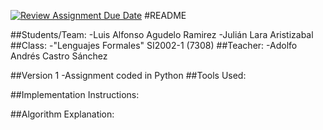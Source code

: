 [![Review Assignment Due Date](https://classroom.github.com/assets/deadline-readme-button-22041afd0340ce965d47ae6ef1cefeee28c7c493a6346c4f15d667ab976d596c.svg)](https://classroom.github.com/a/Uzapeobl)
#README

##Students/Team: 
-Luis Alfonso Agudelo Ramirez
-Julián Lara Aristizabal
##Class: 
-"Lenguajes Formales" SI2002-1 (7308)
##Teacher: 
-Adolfo Andrés Castro Sánchez

##Version 1
-Assignment coded in Python
##Tools Used:

##Implementation Instructions:

##Algorithm Explanation:
